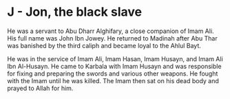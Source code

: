 J - Jon, the black slave
========================

He was a servant to Abu Dharr Alghifary, a close companion of Imam Ali.
His full name was John Ibn Jowey. He returned to Madinah after Abu Thar
was banished by the third caliph and became loyal to the Ahlul Bayt.

He was in the service of Imam Ali, Imam Hasan, Imam Husayn, and Imam Ali
Ibn Al-Husayn. He came to Karbala with Imam Husayn and was responsible
for fixing and preparing the swords and various other weapons. He fought
with the Imam until he was killed. The Imam then sat on his dead body
and prayed to Allah for him.


